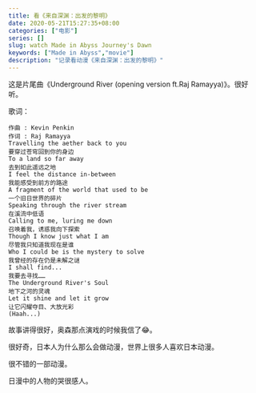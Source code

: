 ```yaml
---
title: 看《来自深渊：出发的黎明》
date: 2020-05-21T15:27:35+08:00
categories: ["电影"]
series: []
slug: watch Made in Abyss Journey's Dawn
keywords: ["Made in Abyss","movie"]
description: "记录看动漫《来自深渊：出发的黎明》"
---
```



<!-- require APlayer -->
<link rel="stylesheet" href="https://cdn.jsdelivr.net/npm/aplayer/dist/APlayer.min.css">
<script src="https://cdn.jsdelivr.net/npm/aplayer/dist/APlayer.min.js"></script>
<!-- require MetingJS -->
<script src="https://cdn.jsdelivr.net/npm/meting@2/dist/Meting.min.js"></script>
<meting-js
	server="netease"
	type="song"
	id="509098783">
</meting-js>

这是片尾曲《Underground River (opening version ft.Raj Ramayya)》。很好听。

歌词：

```
作曲 : Kevin Penkin
作词 : Raj Ramayya
Travelling the aether back to you
要穿过苍穹回到你的身边
To a land so far away
去到如此遥远之地
I feel the distance in-between
我能感受到前方的路途
A fragment of the world that used to be
一个旧日世界的碎片
Speaking through the river stream
在溪流中低语
Calling to me, luring me down
召唤着我，诱惑我向下探索
Though I know just what I am
尽管我只知道我现在是谁
Who I could be is the mystery to solve
我曾经的存在仍是未解之谜
I shall find...
我要去寻找……
The Underground River's Soul
地下之河的灵魂
Let it shine and let it grow
让它闪耀夺目、大放光彩
(Haah...)
```

故事讲得很好，奥森那点演戏的时候我信了:joy:。

很好奇，日本人为什么那么会做动漫，世界上很多人喜欢日本动漫。

很不错的一部动漫。

日漫中的人物的哭很感人。